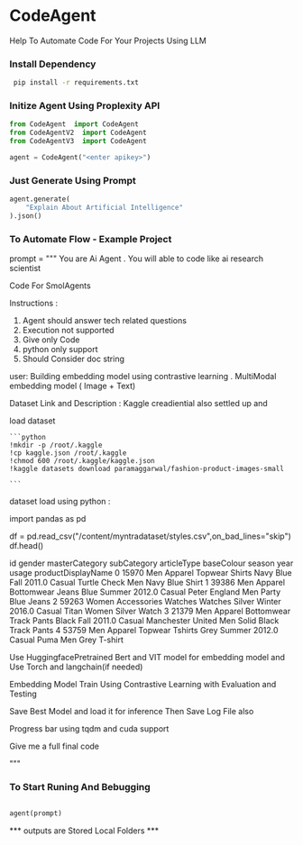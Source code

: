 # CodeAgent
Help To Automate Code For Your Projects Using LLM 


### Install Dependency 

```bash
 pip install -r requirements.txt
```

### Initize Agent Using Proplexity API

```python
from CodeAgent  import CodeAgent
from CodeAgentV2  import CodeAgent 
from CodeAgentV3  import CodeAgent

agent = CodeAgent("<enter apikey>")

```

### Just Generate Using Prompt

```python
agent.generate(
    "Explain About Artificial Intelligence"
).json()

```

### To Automate Flow - Example Project


prompt = """
 You are Ai Agent . You will able to code like ai research scientist

 Code For SmolAgents

Instructions :

  1) Agent should answer tech related questions
  2) Execution not supported
  3) Give only Code
  4) python only support
  5) Should Consider doc string


 user:  Building embedding model using contrastive learning . MultiModal embedding model ( Image + Text)

 Dataset Link and Description :
   Kaggle creadiential also settled up and

   load dataset


    ```python
    !mkdir -p /root/.kaggle
    !cp kaggle.json /root/.kaggle
    !chmod 600 /root/.kaggle/kaggle.json
    !kaggle datasets download paramaggarwal/fashion-product-images-small

    ```


  dataset load using python :

  import pandas as pd

  df = pd.read_csv("/content/myntradataset/styles.csv",on_bad_lines="skip")
  df.head()

  id	gender	masterCategory	subCategory	articleType	baseColour	season	year	usage	productDisplayName
  0	15970	Men	Apparel	Topwear	Shirts	Navy Blue	Fall	2011.0	Casual	Turtle Check Men Navy Blue Shirt
  1	39386	Men	Apparel	Bottomwear	Jeans	Blue	Summer	2012.0	Casual	Peter England Men Party Blue Jeans
  2	59263	Women	Accessories	Watches	Watches	Silver	Winter	2016.0	Casual	Titan Women Silver Watch
  3	21379	Men	Apparel	Bottomwear	Track Pants	Black	Fall	2011.0	Casual	Manchester United Men Solid Black Track Pants
  4	53759	Men	Apparel	Topwear	Tshirts	Grey	Summer	2012.0	Casual	Puma Men Grey T-shirt


  Use HuggingfacePretrained Bert and VIT model for embedding model and Use Torch and langchain(if needed)

  Embedding Model Train Using Contrastive Learning with Evaluation and Testing

  Save Best Model and load it for inference Then Save Log File also

  Progress bar using tqdm and cuda support

  Give me a full final code



"""

### To Start Runing And Bebugging

```python 

agent(prompt)

```

*** outputs are Stored Local Folders ***
